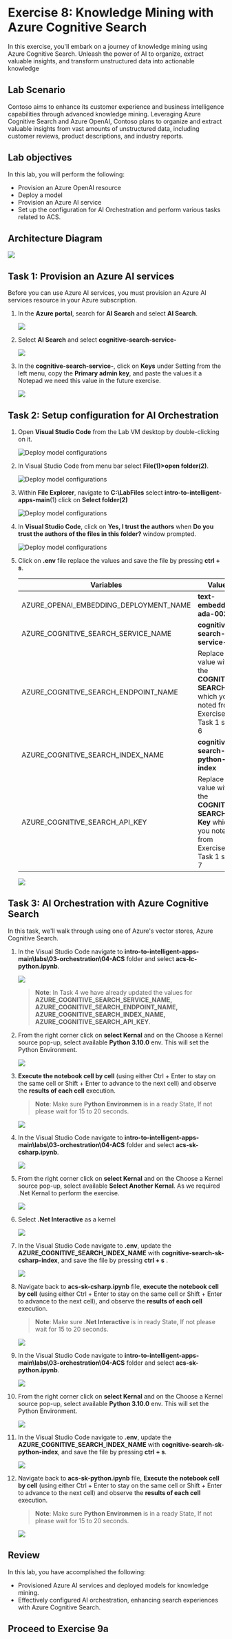 # Exercise 8: Knowledge Mining with Azure Cognitive Search

In this exercise, you'll embark on a journey of knowledge mining using Azure Cognitive Search. Unleash the power of AI to organize, extract valuable insights, and transform unstructured data into actionable knowledge

## Lab Scenario
Contoso aims to enhance its customer experience and business intelligence capabilities through advanced knowledge mining. Leveraging Azure Cognitive Search and Azure OpenAI, Contoso plans to organize and extract valuable insights from vast amounts of unstructured data, including customer reviews, product descriptions, and industry reports.

## Lab objectives

In this lab, you will perform the following:

- Provision an Azure OpenAI resource
- Deploy a model
- Provision an Azure AI service
- Set up the configuration for AI Orchestration and perform various tasks related to ACS.

## Architecture Diagram

   ![](media/arc9.png)

## Task 1: Provision an Azure AI services

Before you can use Azure AI services, you must provision an Azure AI services resource in your Azure subscription.

1. In the **Azure portal**, search for **AI Search** and select **AI Search**.

   ![](media/ai-search.png)
   
1. Select **AI Search** and select **cognitive-search-service-<inject key="Deployment ID" enableCopy="false"></inject>**

   ![](media/img001.png)

1. In the **cognitive-search-service-<inject key="Deployment ID" enableCopy="false"></inject>**, click on **Keys** under Setting from the left menu, copy the **Primary admin key**, and paste the values it a Notepad we need this value in the future exercise.

     ![](media/ai-search-key.png)

## Task 2: Setup configuration for AI Orchestration

1. Open **Visual Studio Code** from the Lab VM desktop by double-clicking on it.

   ![](media/vscode.png "Deploy model configurations")

1. In Visual Studio Code from menu bar select **File(1)>open folder(2)**.   

   ![](media/image-rg-02.png "Deploy model configurations")

1. Within **File Explorer**, navigate to **C:\LabFiles** select **intro-to-intelligent-apps-main**(1) click on **Select folder(2)**

   ![](media/select-folder.png "Deploy model configurations")

1. In **Visual Studio Code**, click on **Yes, I trust the authors** when **Do you trust the authors of the files in this folder?** window prompted.

   ![](media/image-rg-18.png "Deploy model configurations")

1. Click on **.env** file replace the values and save the file by pressing **ctrl + s**.

   | **Variables**                            | **Values**                                                                              |
   | ---------------------------------------- |-----------------------------------------------------------------------------------------|                                          
   | AZURE_OPENAI_EMBEDDING_DEPLOYMENT_NAME   | **text-embedding-ada-002**                                                              |
   | AZURE_COGNITIVE_SEARCH_SERVICE_NAME      |  **cognitive-search-service-<inject key="Deployment ID" enableCopy="false"></inject>**  |
   | AZURE_COGNITIVE_SEARCH_ENDPOINT_NAME     | Replace the value with the **COGNITIVE SEARCH Url** which you noted from Exercise 8 Task 1 step 6   |
   | AZURE_COGNITIVE_SEARCH_INDEX_NAME        | **cognitive-search-lc-python-index**                                                    |
   | AZURE_COGNITIVE_SEARCH_API_KEY           | Replace the value with the **COGNITIVE SEARCH API Key** which you noted from Exercise 8 Task 1 step 7|

   ![](media/ai-env.png)

## Task 3: AI Orchestration with Azure Cognitive Search

In this task, we'll walk through using one of Azure's vector stores, Azure Cognitive Search.

1. In the Visual Studio Code navigate to **intro-to-intelligent-apps-main\labs\03-orchestration\04-ACS** folder and select **acs-lc-python.ipynb**.

   ![](media/lc-python.png)

   > **Note**: In Task 4 we have already updated the values for **AZURE_COGNITIVE_SEARCH_SERVICE_NAME, AZURE_COGNITIVE_SEARCH_ENDPOINT_NAME, AZURE_COGNITIVE_SEARCH_INDEX_NAME, AZURE_COGNITIVE_SEARCH_API_KEY**.

1. From the right corner click on **select Kernal** and on the Choose a Kernel source pop-up, select available **Python 3.10.0** env. This will set the Python Environment.

   ![](media/python310.png)

1. **Execute the notebook cell by cell** (using either Ctrl + Enter to stay on the same cell or Shift + Enter to advance to the next cell) and observe the **results of each cell** execution.
  
   > **Note**: Make sure **Python Environmen** is in a ready State, If not please wait for 15 to 20 seconds.

      ![](media/lc-python-first.png)   

1. In the Visual Studio Code navigate to **intro-to-intelligent-apps-main\labs\03-orchestration\04-ACS** folder and select **acs-sk-csharp.ipynb**.

   ![](media/sk-cshart.png)

1. From the right corner click on **select Kernal** and on the Choose a Kernel source pop-up, select available **Select Another Kernal**. As we required .Net Kernal to perform  the exercise. 

   ![](media/SemanticKernel-kernel.png)

1. Select **.Net Interactive** as a kernel

   ![](media/net-kernal.png)

1. In the Visual Studio Code navigate to **.env**, update the **AZURE_COGNITIVE_SEARCH_INDEX_NAME** with **cognitive-search-sk-csharp-index**,  and save the file by pressing **ctrl + s** .

      ![](media/sk-csharp-index.png) 

1. Navigate back to **acs-sk-csharp.ipynb** file, **execute the notebook cell by cell** (using either Ctrl + Enter to stay on the same cell or Shift + Enter to advance to the next cell), and observe the **results of each cell** execution. 

   > **Note**: Make sure **.Net Interactive** is in ready State, If not please wait for 15 to 20 seconds.

      ![](media/acs-sk-csharp-first-cell.png) 

1. In the Visual Studio Code navigate to **intro-to-intelligent-apps-main\labs\03-orchestration\04-ACS** folder and select **acs-sk-python.ipynb**.

   ![](media/sk-python.png)

1. From the right corner click on **select Kernal** and on the Choose a Kernel source pop-up, select available **Python 3.10.0** env. This will set the Python Environment.

   ![](media/python-kennla-new.png)

1. In the Visual Studio Code navigate to **.env**, update the **AZURE_COGNITIVE_SEARCH_INDEX_NAME** with **cognitive-search-sk-python-index**, and save the file by pressing **ctrl + s**.

      ![](media/sk-index.png) 

1. Navigate back to **acs-sk-python.ipynb** file, **Execute the notebook cell by cell** (using either Ctrl + Enter to stay on the same cell or Shift + Enter to advance to the next cell) and observe the **results of each cell** execution.
  
   > **Note**: Make sure **Python Environmen** is in a ready State, If not please wait for 15 to 20 seconds.

      ![](media/sk-python-first.png)  

## Review

In this lab, you have accomplished the following:
- Provisioned Azure AI services and deployed models for knowledge mining.
- Effectively configured AI orchestration, enhancing search experiences with Azure Cognitive Search.

## Proceed to Exercise 9a
